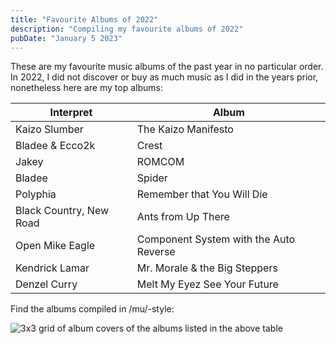 ```yaml
---
title: "Favourite Albums of 2022"
description: "Compiling my favourite albums of 2022"
pubDate: "January 5 2023"
---
```


These are my favourite music albums of the past year in no particular order.
In 2022, I did not discover or buy as much music as I did in the years prior, nonetheless here are my top albums: 

| Interpret                 | Album                                 |
| --------------------------|---------------------------------------|
| Kaizo Slumber             | The Kaizo Manifesto                   |
| Bladee & Ecco2k           | Crest                                 |
| Jakey 	                | ROMCOM                                |
| Bladee 	                | Spider                                |
| Polyphia                  | Remember that You Will Die            |
| Black Country, New Road 	| Ants from Up There                    |
| Open Mike Eagle           | Component System with the Auto Reverse|
| Kendrick Lamar            | Mr. Morale & the Big Steppers         |
| Denzel Curry 	            | Melt My Eyez See Your Future          |

 Find the albums compiled in /mu/-style: 

![3x3 grid of album covers of the albums listed in the above table](/music/2022chart.webp)